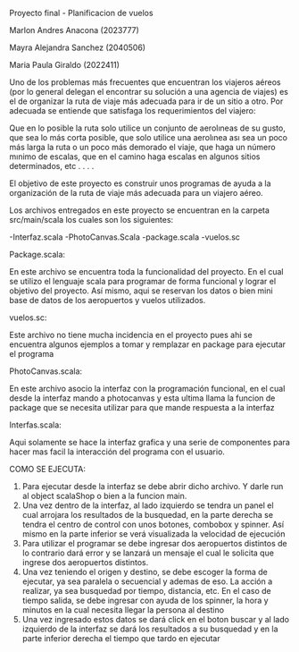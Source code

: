 Proyecto final - Planificacion de vuelos

Marlon Andres Anacona (2023777)

Mayra Alejandra Sanchez (2040506)

Maria Paula Giraldo (2022411)


Uno de los problemas más frecuentes que encuentran los viajeros aéreos (por lo general delegan el encontrar su solución a una agencia de viajes) es el de organizar la ruta de viaje más adecuada para ir de un sitio a otro. Por adecuada se entiende que satisfaga los requerimientos del viajero:

Que en lo posible la ruta solo utilice un conjunto de aerolıneas de su gusto, que sea lo más corta posible, que solo utilice una aerolınea ası sea un poco más larga la ruta o un poco más demorado el viaje, que haga un número mınimo de escalas, que en el camino haga escalas en algunos sitios determinados, etc . . . .

El objetivo de este proyecto es construir unos programas de ayuda a la organización de la ruta de viaje más adecuada para un viajero aéreo.


Los archivos entregados en este proyecto se encuentran en la carpeta src/main/scala los cuales son los siguientes:


-Interfaz.scala
-PhotoCanvas.Scala
-package.scala
-vuelos.sc

Package.scala:

En este archivo se encuentra toda la funcionalidad del proyecto. En el cual se utilizo el lenguaje scala para programar de forma funcional y lograr el objetivo del proyecto. Así mismo, aqui se reservan los datos o bien mini base de datos de los aeropuertos y vuelos utilizados.

vuelos.sc:

Este archivo no tiene mucha incidencia en el proyecto pues ahi se encuentra algunos ejemplos a tomar y remplazar en package para ejecutar el programa


PhotoCanvas.scala:

En este archivo asocio la interfaz con la programación funcional, en el cual desde la interfaz mando a photocanvas y esta ultima llama la funcion de package que se necesita utilizar para que mande respuesta a la interfaz

Interfas.scala:

Aqui solamente se hace la interfaz grafica y una serie de componentes para hacer mas facil la interacción del programa con el usuario.


COMO SE EJECUTA: 

1. Para ejecutar desde la interfaz se debe abrir dicho archivo. Y darle run al object scalaShop o bien a la funcion main.
2. Una vez dentro de la interfaz, al lado izquierdo se tendra un panel el cual arrojara los resultados de la busquedad, en la parte derecha se tendra el centro de control con unos botones, combobox y spinner. Así mismo en la parte inferior se verá visualizada la velocidad de ejecución
3. Para utilizar el programar se debe ingresar dos aeropuertos distintos de lo contrario dará error y se lanzará un mensaje el cual le solicita que ingrese dos aeropuertos distintos.
4. Una vez teniendo el origen y destino, se debe escoger la forma de ejecutar, ya sea paralela o secuencial y ademas de eso. La acción a realizar, ya sea busquedad por tiempo, distancia, etc. En el caso de tiempo salida, se debe ingresar con ayuda de los spinner, la hora y  minutos en la cual necesita llegar la persona al destino
5. Una vez ingresado estos datos se dará click en el boton buscar y al lado izquierdo de la interfaz se dará los resultados a su busquedad y en la parte inferior derecha el tiempo que tardo en ejecutar
